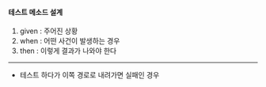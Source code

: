 
#### 테스트 메소드 설계
1. given : 주어진 상황
2. when : 어떤 사건이 발생하는 경우
3. then : 이렇게 결과가 나와야 한다

---

- 테스트 하다가 이쪽 경로로 내려가면 실패인 경우 